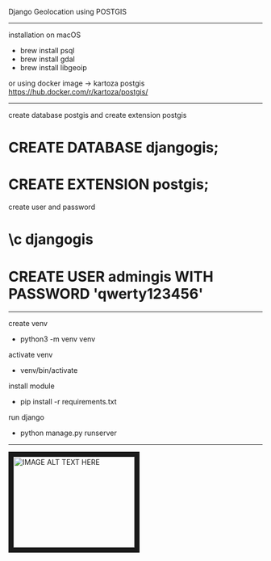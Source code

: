 Django Geolocation using POSTGIS

---
installation on macOS
- brew install psql
- brew install gdal
- brew install libgeoip

or using docker image -> kartoza postgis https://hub.docker.com/r/kartoza/postgis/ 

---
create database postgis and create extension postgis
# CREATE DATABASE djangogis;
# CREATE EXTENSION postgis;

create user and password
# \c djangogis
# CREATE USER admingis WITH PASSWORD 'qwerty123456'

---
create venv
- python3 -m venv venv

activate venv
- venv/bin/activate

install module
- pip install -r requirements.txt

run django
- python manage.py runserver

----
<a href="https://www.youtube.com/watch?v=zytRMB_S1tg
" target="_blank"><img src="http://img.youtube.com/vi/zytRMB_S1tg/0.jpg" 
alt="IMAGE ALT TEXT HERE" width="240" height="180" border="10" /></a>